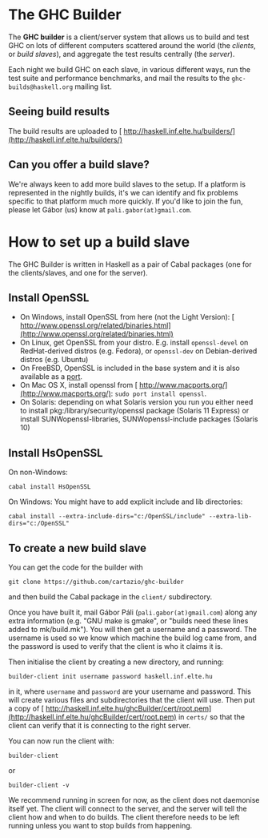 # The GHC Builder



The **GHC builder** is a client/server system that allows us to build and test GHC on lots of different computers scattered around the world (the *clients*, or *build slaves*), and aggregate the test results centrally (the *server*).



Each night we build GHC on each slave, in various different ways, run the test suite and performance benchmarks, and mail the results to the `ghc-builds@haskell.org` mailing list.  


## Seeing build results



The build results are uploaded to [
http://haskell.inf.elte.hu/builders/](http://haskell.inf.elte.hu/builders/)


## Can you offer a build slave?



We're always keen to add more build slaves to the setup. If a platform is represented in the nightly builds, it's we can identify and fix problems specific to that platform much more quickly.  If you'd like to join the fun, please let Gábor (us) know at `pali.gabor(at)gmail.com`. 


# How to set up a build slave



The GHC Builder is written in Haskell as a pair of Cabal packages (one for the clients/slaves, and one for the server).


## Install OpenSSL


- On Windows, install OpenSSL from here (not the Light Version): [
  http://www.openssl.org/related/binaries.html](http://www.openssl.org/related/binaries.html)
- On Linux, get OpenSSL from your distro.  E.g. install `openssl-devel` on RedHat-derived distros (e.g. Fedora), or `openssl-dev` on Debian-derived distros (e.g. Ubuntu)
- On FreeBSD, OpenSSL is included in the base system and it is also available as a [
  port](http://www.freshports.org/security/openssl).
- On Mac OS X, install openssl from [
  http://www.macports.org/](http://www.macports.org/): `sudo port install openssl`.
- On Solaris: depending on what Solaris version you run you either need to install pkg:/library/security/openssl package (Solaris 11 Express) or install SUNWopenssl-libraries, SUNWopenssl-include packages (Solaris 10)

## Install HsOpenSSL



On non-Windows:


```wiki
cabal install HsOpenSSL
```


On Windows: You might have to add explicit include and lib directories:


```wiki
cabal install --extra-include-dirs="c:/OpenSSL/include" --extra-lib-dirs="c:/OpenSSL"
```

## To create a new build slave



You can get the code for the builder with


```wiki
git clone https://github.com/cartazio/ghc-builder
```


and then build the Cabal package in the `client/` subdirectory.



Once you have built it, mail Gábor Páli (`pali.gabor(at)gmail.com`) along any extra information (e.g. "GNU make is gmake", or "builds need these lines added to mk/build.mk").  You will then get a username and a password.  The username is used so we know which machine the build log came from, and the password is used to verify that the client is who it claims it is.



Then initialise the client by creating a new directory, and running:


```wiki
builder-client init username password haskell.inf.elte.hu
```


in it, where `username` and `password` are your username and password. This will create various files and subdirectories that the client will use. Then put a copy of [
http://haskell.inf.elte.hu/ghcBuilder/cert/root.pem](http://haskell.inf.elte.hu/ghcBuilder/cert/root.pem) in `certs/` so that the client can verify that it is connecting to the right server.



You can now run the client with:


```wiki
builder-client
```


or


```wiki
builder-client -v
```


We recommend running in screen for now, as the client does not daemonise itself yet. The client will connect to the server, and the server will tell the client how and when to do builds. The client therefore needs to be left running unless you want to stop builds from happening.


